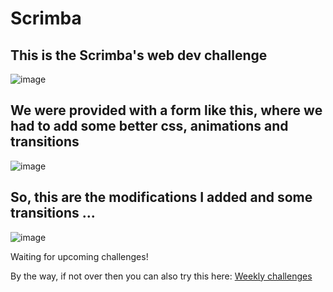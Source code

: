 # Scrimba
## This is the Scrimba's web dev challenge

![image](https://user-images.githubusercontent.com/36128196/96253339-0ddb7600-0fd1-11eb-8630-85ab2b3098db.png)

## We were provided with a form like this, where we had to add some better css, animations and transitions

![image](https://user-images.githubusercontent.com/36128196/96253742-c43f5b00-0fd1-11eb-8ea0-8b5e29aabdc0.png)


## So, this are the modifications I added and some transitions ...

![image](https://user-images.githubusercontent.com/36128196/96253467-3f544180-0fd1-11eb-9718-cef19bfd8e6b.png)

Waiting for upcoming challenges!

By the way, if not over then you can also try this here:  <a href="http://weeklychallenge.scrimba.com/"> Weekly challenges </a>
